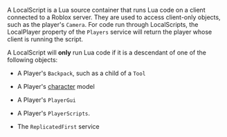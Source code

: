A LocalScript is a Lua source container that runs Lua code on a client connected to a Roblox server. They are used to access client-only objects, such as the player's `Camera`. For code run through LocalScripts, the LocalPlayer property of the `Players` service will return the player whose client is running the script.

A LocalScript will **only** run Lua code if it is a descendant of one of the following objects:

* A Player's `Backpack`, such as a child of a `Tool`

* A Player's [character](https://developer.roblox.com/api-reference/property/Player/Character) model

* A Player's `PlayerGui`

* A Player's `PlayerScripts`.

* The `ReplicatedFirst` service